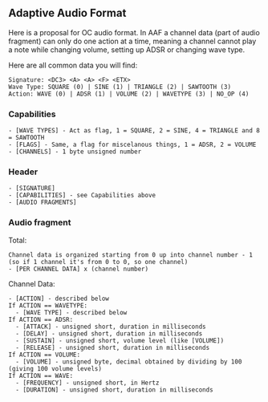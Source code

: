 ## Adaptive Audio Format
Here is a proposal for OC audio format. In AAF a channel data (part of audio fragment)
can only do one action at a time, meaning a channel cannot play a note while changing
volume, setting up ADSR or changing wave type.

Here are all common data you will find:
```
Signature: <DC3> <A> <A> <F> <ETX>
Wave Type: SQUARE (0) | SINE (1) | TRIANGLE (2) | SAWTOOTH (3)
Action: WAVE (0) | ADSR (1) | VOLUME (2) | WAVETYPE (3) | NO_OP (4)
```

### Capabilities
```
- [WAVE TYPES] - Act as flag, 1 = SQUARE, 2 = SINE, 4 = TRIANGLE and 8 = SAWTOOTH
- [FLAGS] - Same, a flag for miscelanous things, 1 = ADSR, 2 = VOLUME
- [CHANNELS] - 1 byte unsigned number
```

### Header
```
- [SIGNATURE]
- [CAPABILITIES] - see Capabilities above
- [AUDIO FRAGMENTS]
```

### Audio fragment
Total:
```
Channel data is organized starting from 0 up into channel number - 1
(so if 1 channel it's from 0 to 0, so one channel)
- [PER CHANNEL DATA] x (channel number)
```
Channel Data:
```
- [ACTION] - described below
If ACTION == WAVETYPE:
  - [WAVE TYPE] - described below
If ACTION == ADSR:
  - [ATTACK] - unsigned short, duration in milliseconds
  - [DELAY] - unsigned short, duration in milliseconds
  - [SUSTAIN] - unsigned short, volume level (like [VOLUME])
  - [RELEASE] - unsigned short, duration in milliseconds
If ACTION == VOLUME:
  - [VOLUME] - unsigned byte, decimal obtained by dividing by 100 (giving 100 volume levels)
If ACTION == WAVE:
  - [FREQUENCY] - unsigned short, in Hertz
  - [DURATION] - unsigned short, duration in milliseconds
```
